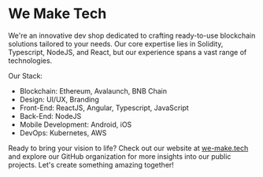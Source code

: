 # We Make Tech

We're an innovative dev shop dedicated to crafting ready-to-use blockchain solutions tailored to your needs. Our core expertise lies in Solidity, Typescript, NodeJS, and React, but our experience spans a vast range of technologies.

Our Stack:

* Blockchain: Ethereum, Avalaunch, BNB Chain
* Design: UI/UX, Branding
* Front-End: ReactJS, Angular, Typescript, JavaScript
* Back-End: NodeJS
* Mobile Development: Android, iOS
* DevOps: Kubernetes, AWS

Ready to bring your vision to life? Check out our website at <a href="https://we-make.tech" target="_blank">we-make.tech</a> and explore our GitHub organization for more insights into our public projects. Let's create something amazing together!
